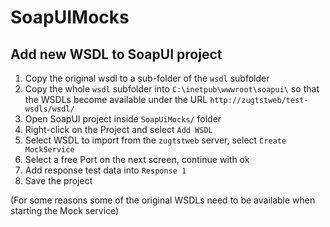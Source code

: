 # SoapUIMocks

## Add new WSDL to SoapUI project
1. Copy the original wsdl to a sub-folder of the `wsdl` subfolder
1. Copy the whole `wsdl` subfolder into `C:\inetpub\wwwroot\soapui\` so that the WSDLs become available under the URL `http://zugtstweb/test-wsdls/wsdl/`
1. Open SoapUI project inside `SoapUiMocks/` folder
1. Right-click on the Project and select `Add WSDL`
1. Select WSDL to import from the `zugtstweb` server, select `Create MockService`
1. Select a free Port on the next screen, continue with ok
1. Add response test data into `Response 1`
1. Save the project

(For some reasons some of the original WSDLs need to be available when starting the Mock service)